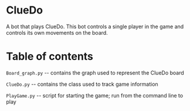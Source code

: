 # ClueDo

A bot that plays ClueDo. This bot controls a single player in the game and controls its own movements on the board.

# Table of contents

`Board_graph.py` -- contains the graph used to represent the ClueDo board 

`ClueDo.py` -- contains the class used to track game information

`PlayGame.py` -- script for starting the game; run from the command line to play
